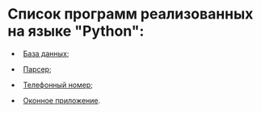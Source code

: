 # Список программ реализованных на языке "Python":

- &ensp;[База данных](https://github.com/oooNAKooo/some_of_my_mini-projects/tree/main/Python/database);

- &ensp;[Парсер](https://github.com/oooNAKooo/some_of_my_mini-projects/tree/main/Python/parsing);

- &ensp;[Телефонный номер](https://github.com/oooNAKooo/some_of_my_mini-projects/tree/main/Python/phone_num);

- &ensp;[Оконное приложение](https://github.com/oooNAKooo/some_of_my_mini-projects/tree/main/Python/window_application).
